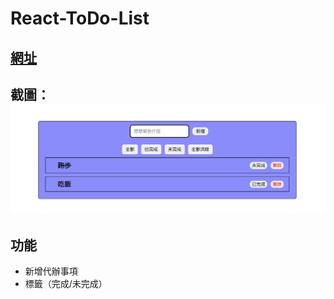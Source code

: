 # React-ToDo-List
## [網址](https://wozski.github.io/react-todolist-test/)
## 截圖：![image](todolist.jpg)
## 功能
* 新增代辦事項
* 標籤（完成/未完成）
